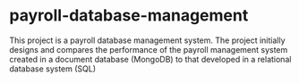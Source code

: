 # payroll-database-management
This project is a payroll database management system. 
The project initially designs and compares the performance of the payroll management system created in a document database (MongoDB) to that developed in a relational database system (SQL)
